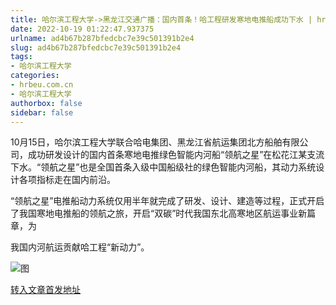 ```yaml
---
title: 哈尔滨工程大学->黑龙江交通广播：国内首条！哈工程研发寒地电推船成功下水 | hrbeu.com.cn
date: 2022-10-19 01:22:47.937375
urlname: ad4b67b287bfedcbc7e39c501391b2e4
slug: ad4b67b287bfedcbc7e39c501391b2e4
tags: 
- 哈尔滨工程大学
categories:
- hrbeu.com.cn
- 哈尔滨工程大学
authorbox: false
sidebar: false
---
```

10月15日，哈尔滨工程大学联合哈电集团、黑龙江省航运集团北方船舶有限公司，成功研发设计的国内首条寒地电推绿色智能内河船“领航之星”在松花江某支流下水。“领航之星”也是全国首条入级中国船级社的绿色智能内河船，其动力系统设计各项指标走在国内前沿。

“领航之星”电推船动力系统仅用半年就完成了研发、设计、建造等过程，正式开启了我国寒地电推船的领航之旅，开启“双碳”时代我国东北高寒地区航运事业新篇章，为
<!--more-->
我国内河航运贡献哈工程“新动力”。

![图](http://gongxue.cn/__local/8/03/00/3704B8A1B6622BEDBF894B3BA58_87607C96_EC5B.jpg)

[转入文章首发地址](http://gongxue.cn/info/1017/73312.htm)
